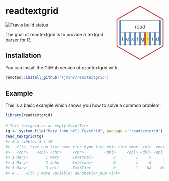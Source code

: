 
<!-- README.md is generated from README.Rmd. Please edit that file -->

# readtextgrid <img src="man/figures/logo.png" width = "150" align="right" />

<!-- badges: start -->

[![Travis build
status](https://travis-ci.org/tjmahr/readtextgrid.svg?branch=master)](https://travis-ci.org/tjmahr/readtextgrid)
<!-- badges: end -->

The goal of readtextgrid is to provide a textgrid parser for R.

## Installation

You can install the GitHub version of readtextgrid with:

``` r
remotes::install_github("tjmahr/readtextgrid")
```

## Example

This is a basic example which shows you how to solve a common problem:

``` r
library(readtextgrid)

# This textgrid as an empty PointTier
tg <- system.file("Mary_John_bell.TextGrid", package = "readtextgrid")
read_textgrid(tg)
#> # A tibble: 3 x 10
#>   file  tier_num tier_name tier_type tier_xmin tier_xmax  xmin  xmax text 
#>   <chr>    <dbl> <chr>     <chr>         <dbl>     <dbl> <dbl> <dbl> <chr>
#> 1 Mary~        1 Mary      Interval~         0         1     0     1 ""   
#> 2 Mary~        2 John      Interval~         0         1     0     1 ""   
#> 3 Mary~        3 bell      TextTier          0         1    NA    NA <NA> 
#> # ... with 1 more variable: annotation_num <int>
```
